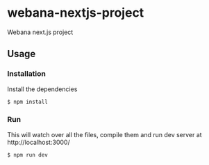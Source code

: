 # webana-nextjs-project

Webana next.js project

## Usage

### Installation

Install the dependencies

```bash
$ npm install
```

### Run

This will watch over all the files, compile them and run dev server at http://localhost:3000/

```bash
$ npm run dev
```
